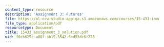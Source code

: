 ```yaml
---
content_type: resource
description: 'Assignment 3: Futures'
file: https://ol-ocw-studio-app-qa.s3.amazonaws.com/courses/15-433-investments-spring-2003/f0cb625ea08fbb1935426ed53dc6f228_15433_assignment_3_solution.pdf
file_type: application/pdf
resourcetype: Document
title: 15433_assignment_3_solution.pdf
uid: f0cb625e-a08f-bb19-3542-6ed53dc6f228
---
```

